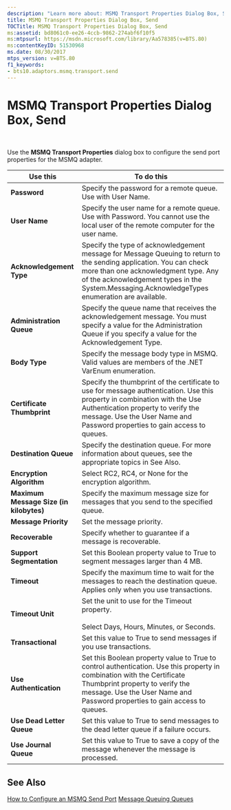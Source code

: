 ```yaml
---
description: "Learn more about: MSMQ Transport Properties Dialog Box, Send"
title: MSMQ Transport Properties Dialog Box, Send
TOCTitle: MSMQ Transport Properties Dialog Box, Send
ms:assetid: bd8061c0-ee26-4ccb-9862-274abf6f10f5
ms:mtpsurl: https://msdn.microsoft.com/library/Aa578385(v=BTS.80)
ms:contentKeyID: 51530968
ms.date: 08/30/2017
mtps_version: v=BTS.80
f1_keywords:
- bts10.adaptors.msmq.transport.send
---
```


# MSMQ Transport Properties Dialog Box, Send

 

Use the **MSMQ Transport Properties** dialog box to configure the send port properties for the MSMQ adapter.

<table>
<thead>
<tr class="header">
<th>Use this</th>
<th>To do this</th>
</tr>
</thead>
<tbody>
<tr class="odd">
<td><strong>Password</strong></td>
<td>Specify the password for a remote queue. Use with User Name.</td>
</tr>
<tr class="even">
<td><strong>User Name</strong></td>
<td>Specify the user name for a remote queue. Use with Password. You cannot use the local user of the remote computer for the user name.</td>
</tr>
<tr class="odd">
<td><strong>Acknowledgement Type</strong></td>
<td>Specify the type of acknowledgement message for Message Queuing to return to the sending application. You can check more than one acknowledgment type. Any of the acknowledgement types in the System.Messaging.AcknowledgeTypes enumeration are available.</td>
</tr>
<tr class="even">
<td><strong>Administration Queue</strong></td>
<td>Specify the queue name that receives the acknowledgement message. You must specify a value for the Administration Queue if you specify a value for the Acknowledgement Type.</td>
</tr>
<tr class="odd">
<td><strong>Body Type</strong></td>
<td>Specify the message body type in MSMQ. Valid values are members of the .NET VarEnum enumeration.</td>
</tr>
<tr class="even">
<td><strong>Certificate Thumbprint</strong></td>
<td>Specify the thumbprint of the certificate to use for message authentication. Use this property in combination with the Use Authentication property to verify the message. Use the User Name and Password properties to gain access to queues.</td>
</tr>
<tr class="odd">
<td><strong>Destination Queue</strong></td>
<td>Specify the destination queue. For more information about queues, see the appropriate topics in See Also.</td>
</tr>
<tr class="even">
<td><strong>Encryption Algorithm</strong></td>
<td>Select RC2, RC4, or None for the encryption algorithm.</td>
</tr>
<tr class="odd">
<td><strong>Maximum Message Size (in kilobytes)</strong></td>
<td>Specify the maximum message size for messages that you send to the specified queue.</td>
</tr>
<tr class="even">
<td><strong>Message Priority</strong></td>
<td>Set the message priority.</td>
</tr>
<tr class="odd">
<td><strong>Recoverable</strong></td>
<td>Specify whether to guarantee if a message is recoverable.</td>
</tr>
<tr class="even">
<td><strong>Support Segmentation</strong></td>
<td>Set this Boolean property value to True to segment messages larger than 4 MB.</td>
</tr>
<tr class="odd">
<td><strong>Timeout</strong></td>
<td>Specify the maximum time to wait for the messages to reach the destination queue. Applies only when you use transactions.</td>
</tr>
<tr class="even">
<td><strong>Timeout Unit</strong></td>
<td>Set the unit to use for the Timeout property.<br />
<br />
Select Days, Hours, Minutes, or Seconds.</td>
</tr>
<tr class="odd">
<td><strong>Transactional</strong></td>
<td>Set this value to True to send messages if you use transactions.</td>
</tr>
<tr class="even">
<td><strong>Use Authentication</strong></td>
<td>Set this Boolean property value to True to control authentication. Use this property in combination with the Certificate Thumbprint property to verify the message. Use the User Name and Password properties to gain access to queues.</td>
</tr>
<tr class="odd">
<td><strong>Use Dead Letter Queue</strong></td>
<td>Set this value to True to send messages to the dead letter queue if a failure occurs.</td>
</tr>
<tr class="even">
<td><strong>Use Journal Queue</strong></td>
<td>Set this value to True to save a copy of the message whenever the message is processed.</td>
</tr>
</tbody>
</table>


## See Also

[How to Configure an MSMQ Send Port](https://msdn.microsoft.com/library/aa559595\(v=bts.80\))  
[Message Queuing Queues](https://msdn.microsoft.com/library/aa578285\(v=bts.80\))

